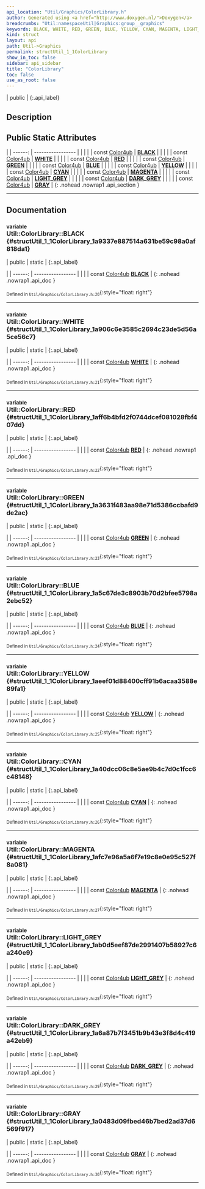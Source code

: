 ```yaml
---
api_location: "Util/Graphics/ColorLibrary.h"
author: Generated using <a href="http://www.doxygen.nl/">Doxygen</a>
breadcrumbs: "Util:namespaceUtil|Graphics:group__graphics"
keywords: BLACK, WHITE, RED, GREEN, BLUE, YELLOW, CYAN, MAGENTA, LIGHT_GREY, DARK_GREY, GRAY
kind: struct
layout: api
path: Util->Graphics
permalink: structUtil_1_1ColorLibrary
show_in_toc: false
sidebar: api_sidebar
title: "ColorLibrary"
toc: false
use_as_root: false
---
```


| public |
{:.api_label}

## Description





## Public Static Attributes

|
| ------: | ----------------- |
|  | |
| const [Color4ub](classUtil_1_1Color4ub) | **[BLACK](#structUtil_1_1ColorLibrary_1a9337e887514a631be59c98a0af818da1)**  |
|  | |
| const [Color4ub](classUtil_1_1Color4ub) | **[WHITE](#structUtil_1_1ColorLibrary_1a906c6e3585c2694c23de5d56a5ce56c7)**  |
|  | |
| const [Color4ub](classUtil_1_1Color4ub) | **[RED](#structUtil_1_1ColorLibrary_1aff6b4bfd2f0744dcef081028fbf407dd)**  |
|  | |
| const [Color4ub](classUtil_1_1Color4ub) | **[GREEN](#structUtil_1_1ColorLibrary_1a3631f483aa98e71d5386ccbafd9de2ac)**  |
|  | |
| const [Color4ub](classUtil_1_1Color4ub) | **[BLUE](#structUtil_1_1ColorLibrary_1a5c67de3c8903b70d2bfee5798a2ebc52)**  |
|  | |
| const [Color4ub](classUtil_1_1Color4ub) | **[YELLOW](#structUtil_1_1ColorLibrary_1aeef01d88400cff91b6acaa3588e89fa1)**  |
|  | |
| const [Color4ub](classUtil_1_1Color4ub) | **[CYAN](#structUtil_1_1ColorLibrary_1a40dcc06c8e5ae9b4c7d0c1fcc6c48148)**  |
|  | |
| const [Color4ub](classUtil_1_1Color4ub) | **[MAGENTA](#structUtil_1_1ColorLibrary_1afc7e96a5a6f7e19c8e0e95c527f8a081)**  |
|  | |
| const [Color4ub](classUtil_1_1Color4ub) | **[LIGHT_GREY](#structUtil_1_1ColorLibrary_1ab0d5eef87de2991407b58927c6a240e9)**  |
|  | |
| const [Color4ub](classUtil_1_1Color4ub) | **[DARK_GREY](#structUtil_1_1ColorLibrary_1a6a87b7f3451b9b43e3f8d4c419a42eb9)**  |
|  | |
| const [Color4ub](classUtil_1_1Color4ub) | **[GRAY](#structUtil_1_1ColorLibrary_1a0483d09fbed46b7bed2ad37d6569f917)**  |
{: .nohead .nowrap1 .api_section }


-------------------------------------------------------------------

## Documentation

### <small>variable</small><br/> Util::ColorLibrary::BLACK {#structUtil_1_1ColorLibrary_1a9337e887514a631be59c98a0af818da1}

| public | static |
{:.api_label}

|
| ------: | ----------------- |
|  |
| const [Color4ub](classUtil_1_1Color4ub) **[BLACK](#structUtil_1_1ColorLibrary_1a9337e887514a631be59c98a0af818da1)**  |
{: .nohead .nowrap1 .api_doc }





<sub>Defined in `Util/Graphics/ColorLibrary.h:20`</sub>{:style="float: right"}

-------------------------------------------------------------------

### <small>variable</small><br/> Util::ColorLibrary::WHITE {#structUtil_1_1ColorLibrary_1a906c6e3585c2694c23de5d56a5ce56c7}

| public | static |
{:.api_label}

|
| ------: | ----------------- |
|  |
| const [Color4ub](classUtil_1_1Color4ub) **[WHITE](#structUtil_1_1ColorLibrary_1a906c6e3585c2694c23de5d56a5ce56c7)**  |
{: .nohead .nowrap1 .api_doc }





<sub>Defined in `Util/Graphics/ColorLibrary.h:21`</sub>{:style="float: right"}

-------------------------------------------------------------------

### <small>variable</small><br/> Util::ColorLibrary::RED {#structUtil_1_1ColorLibrary_1aff6b4bfd2f0744dcef081028fbf407dd}

| public | static |
{:.api_label}

|
| ------: | ----------------- |
|  |
| const [Color4ub](classUtil_1_1Color4ub) **[RED](#structUtil_1_1ColorLibrary_1aff6b4bfd2f0744dcef081028fbf407dd)**  |
{: .nohead .nowrap1 .api_doc }





<sub>Defined in `Util/Graphics/ColorLibrary.h:22`</sub>{:style="float: right"}

-------------------------------------------------------------------

### <small>variable</small><br/> Util::ColorLibrary::GREEN {#structUtil_1_1ColorLibrary_1a3631f483aa98e71d5386ccbafd9de2ac}

| public | static |
{:.api_label}

|
| ------: | ----------------- |
|  |
| const [Color4ub](classUtil_1_1Color4ub) **[GREEN](#structUtil_1_1ColorLibrary_1a3631f483aa98e71d5386ccbafd9de2ac)**  |
{: .nohead .nowrap1 .api_doc }





<sub>Defined in `Util/Graphics/ColorLibrary.h:23`</sub>{:style="float: right"}

-------------------------------------------------------------------

### <small>variable</small><br/> Util::ColorLibrary::BLUE {#structUtil_1_1ColorLibrary_1a5c67de3c8903b70d2bfee5798a2ebc52}

| public | static |
{:.api_label}

|
| ------: | ----------------- |
|  |
| const [Color4ub](classUtil_1_1Color4ub) **[BLUE](#structUtil_1_1ColorLibrary_1a5c67de3c8903b70d2bfee5798a2ebc52)**  |
{: .nohead .nowrap1 .api_doc }





<sub>Defined in `Util/Graphics/ColorLibrary.h:24`</sub>{:style="float: right"}

-------------------------------------------------------------------

### <small>variable</small><br/> Util::ColorLibrary::YELLOW {#structUtil_1_1ColorLibrary_1aeef01d88400cff91b6acaa3588e89fa1}

| public | static |
{:.api_label}

|
| ------: | ----------------- |
|  |
| const [Color4ub](classUtil_1_1Color4ub) **[YELLOW](#structUtil_1_1ColorLibrary_1aeef01d88400cff91b6acaa3588e89fa1)**  |
{: .nohead .nowrap1 .api_doc }





<sub>Defined in `Util/Graphics/ColorLibrary.h:25`</sub>{:style="float: right"}

-------------------------------------------------------------------

### <small>variable</small><br/> Util::ColorLibrary::CYAN {#structUtil_1_1ColorLibrary_1a40dcc06c8e5ae9b4c7d0c1fcc6c48148}

| public | static |
{:.api_label}

|
| ------: | ----------------- |
|  |
| const [Color4ub](classUtil_1_1Color4ub) **[CYAN](#structUtil_1_1ColorLibrary_1a40dcc06c8e5ae9b4c7d0c1fcc6c48148)**  |
{: .nohead .nowrap1 .api_doc }





<sub>Defined in `Util/Graphics/ColorLibrary.h:26`</sub>{:style="float: right"}

-------------------------------------------------------------------

### <small>variable</small><br/> Util::ColorLibrary::MAGENTA {#structUtil_1_1ColorLibrary_1afc7e96a5a6f7e19c8e0e95c527f8a081}

| public | static |
{:.api_label}

|
| ------: | ----------------- |
|  |
| const [Color4ub](classUtil_1_1Color4ub) **[MAGENTA](#structUtil_1_1ColorLibrary_1afc7e96a5a6f7e19c8e0e95c527f8a081)**  |
{: .nohead .nowrap1 .api_doc }





<sub>Defined in `Util/Graphics/ColorLibrary.h:27`</sub>{:style="float: right"}

-------------------------------------------------------------------

### <small>variable</small><br/> Util::ColorLibrary::LIGHT_GREY {#structUtil_1_1ColorLibrary_1ab0d5eef87de2991407b58927c6a240e9}

| public | static |
{:.api_label}

|
| ------: | ----------------- |
|  |
| const [Color4ub](classUtil_1_1Color4ub) **[LIGHT_GREY](#structUtil_1_1ColorLibrary_1ab0d5eef87de2991407b58927c6a240e9)**  |
{: .nohead .nowrap1 .api_doc }





<sub>Defined in `Util/Graphics/ColorLibrary.h:28`</sub>{:style="float: right"}

-------------------------------------------------------------------

### <small>variable</small><br/> Util::ColorLibrary::DARK_GREY {#structUtil_1_1ColorLibrary_1a6a87b7f3451b9b43e3f8d4c419a42eb9}

| public | static |
{:.api_label}

|
| ------: | ----------------- |
|  |
| const [Color4ub](classUtil_1_1Color4ub) **[DARK_GREY](#structUtil_1_1ColorLibrary_1a6a87b7f3451b9b43e3f8d4c419a42eb9)**  |
{: .nohead .nowrap1 .api_doc }





<sub>Defined in `Util/Graphics/ColorLibrary.h:29`</sub>{:style="float: right"}

-------------------------------------------------------------------

### <small>variable</small><br/> Util::ColorLibrary::GRAY {#structUtil_1_1ColorLibrary_1a0483d09fbed46b7bed2ad37d6569f917}

| public | static |
{:.api_label}

|
| ------: | ----------------- |
|  |
| const [Color4ub](classUtil_1_1Color4ub) **[GRAY](#structUtil_1_1ColorLibrary_1a0483d09fbed46b7bed2ad37d6569f917)**  |
{: .nohead .nowrap1 .api_doc }





<sub>Defined in `Util/Graphics/ColorLibrary.h:30`</sub>{:style="float: right"}

-------------------------------------------------------------------

